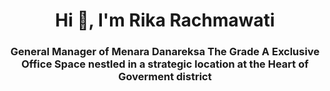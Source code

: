 <h1 align="center">Hi 👋, I'm Rika Rachmawati</h1>
<h3 align="center">General Manager of Menara Danareksa The Grade A Exclusive Office Space nestled in a strategic location at the Heart of Goverment district</h3>
<br>

